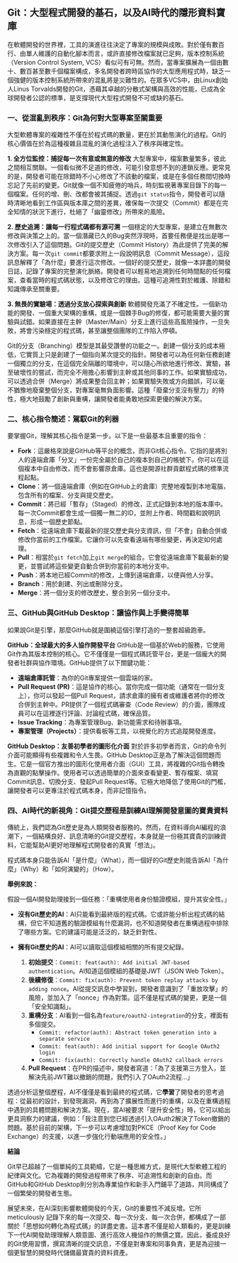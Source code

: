 ## Git：大型程式開發的基石，以及AI時代的隱形資料寶庫

在軟體開發的世界裡，工具的演進往往決定了專案的規模與成敗。對於僅有數百行、由單人維護的自動化腳本而言，或許直接修改檔案就已足夠，版本控制系統（Version Control System, VCS）看似可有可無。然而，當專案擴展為一個由數十、數百甚至數千個檔案構成，多名開發者跨時區協作的大型應用程式時，缺乏一個強健的版本控制系統所帶來的混亂將是災難性的。在眾多VCS中，由Linux創始人Linus Torvalds開發的Git，憑藉其卓越的分散式架構與高效的性能，已成為全球開發者公認的標準，是支撐現代大型程式開發不可或缺的基石。

### 一、從混亂到秩序：Git為何對大型專案至關重要

大型軟體專案的複雜性不僅在於程式碼的數量，更在於其動態演化的過程。Git的核心價值在於為這種複雜且混亂的演化過程注入了秩序與確定性。

**1. 全方位監控：捕捉每一次有意或無意的修改**
大型專案中，檔案數量繁多，彼此之間相互關聯。一個看似微不足道的修改，可能引發意想不到的連鎖反應。更常見的是，開發者可能在除錯時不小心修改了不該動的檔案，或是在多個任務間切換時忘記了先前的變更。Git就像一個不知疲倦的哨兵，時刻監視著專案目錄下的每一個檔案。任何的增、刪、改都會被其捕捉。透過`git status`指令，開發者可以隨時清晰地看到工作區與版本庫之間的差異，確保每一次提交（Commit）都是在完全知情的狀況下進行，杜絕了「幽靈修改」所帶來的風險。

**2. 歷史追溯：讓每一行程式碼都有源可溯**
一個穩定的大型專案，是建立在無數次修改與決策之上的。當一個潛藏已久的Bug突然浮現時，首要任務便是找出是哪一次修改引入了這個問題。Git的提交歷史（Commit History）為此提供了完美的解決方案。每一次`git commit`都要求附上一段說明訊息（Commit Message），這段訊息解釋了「為什麼」要進行這次修改。一個好的提交歷史，就像一本詳盡的開發日誌，記錄了專案的完整演化脈絡。開發者可以輕易地追溯到任何時間點的任何檔案，查看當時的程式碼狀態，以及修改它的理由。這種可追溯性對於維護、除錯和知識傳承至關重要。

**3. 無畏的實驗場：透過分支放心探索與創新**
軟體開發充滿了不確定性。一個新功能的開發、一個重大架構的重構，或是一個棘手Bug的修復，都可能需要大量的實驗與試錯。如果直接在主幹（Master/Main）分支上進行這些高風險操作，一旦失敗，將會污染穩定的程式碼，甚至讓整個團隊的工作陷入停頓。

Git的分支（Branching）模型是其最受讚譽的功能之一。創建一個分支的成本極低，它實質上只是創建了一個指向某次提交的指針。開發者可以為任何新任務創建一個獨立的分支，在這個完全隔離的環境中，可以隨心所欲地進行修改、實驗，甚至破壞性的嘗試，而完全不用擔心影響到主幹或其他同事的工作。如果實驗成功，可以透過合併（Merge）將成果整合回主幹；如果實驗失敗或方向錯誤，可以毫不猶豫地廢棄整個分支，對專案毫無負面影響。這種「廢棄分支沒有壓力」的特性，極大地鼓勵了創新與重構，讓開發者能勇敢地探索更優的解決方案。

### 二、核心指令簡述：駕馭Git的利器

要掌握Git，理解其核心指令是第一步。以下是一些最基本且重要的指令：

*   **Fork**：這嚴格來說是GitHub等平台的概念，而非Git核心指令。它指的是將別人的遠端倉庫「分叉」一份完全屬於自己的複本到自己的帳號下。你可以在這個複本中自由修改，而不會影響原倉庫。這也是開源社群貢獻程式碼的標準流程起點。
*   **Clone**：將一個遠端倉庫（例如在GitHub上的倉庫）完整地複製到本地電腦，包含所有的檔案、分支與提交歷史。
*   **Commit**：將已經「暫存」（Staged）的修改，正式記錄到本地的版本庫中。每一次Commit都會生成一個獨一無二的ID，並附上作者、時間戳和說明訊息，形成一個歷史節點。
*   **Fetch**：從遠端倉庫下載最新的提交歷史與分支資訊，但「不會」自動合併或修改你當前的工作檔案。它讓你可以先查看遠端有哪些變更，再決定如何處理。
*   **Pull**：相當於`git fetch`加上`git merge`的組合。它會從遠端倉庫下載最新的變更，並嘗試將這些變更自動合併到你當前的本地分支中。
*   **Push**：將本地已經Commit的修改，上傳到遠端倉庫，以便與他人分享。
*   **Branch**：用於創建、列出或刪除分支。
*   **Merge**：將一個分支的修改歷史，整合到另一個分支中。

### 三、GitHub與GitHub Desktop：讓協作與上手變得簡單

如果說Git是引擎，那麼GitHub就是圍繞這個引擎打造的一整套超級跑車。

**GitHub：全球最大的多人協作開發平台**
GitHub是一個基於Web的服務，它使用Git作為其版本控制的核心。它不僅僅是一個程式碼託管平台，更是一個龐大的開發者社群與協作環境。GitHub提供了以下關鍵功能：

*   **遠端倉庫託管**：為你的Git專案提供一個雲端的家。
*   **Pull Request (PR)**：這是協作的核心。當你完成一個功能（通常在一個分支上），你可以發起一個Pull Request，請求倉庫的擁有者或維護者將你的修改合併到主幹中。PR提供了一個程式碼審查（Code Review）的介面，團隊成員可以在這裡逐行評論、討論程式碼，確保品質。
*   **Issue Tracking**：為專案管理Bug、新功能需求和待辦事項。
*   **專案管理（Projects）**：提供看板等工具，以視覺化的方式追蹤開發進度。

**GitHub Desktop：友善初學者的圖形化介面**
對於許多初學者而言，Git的命令列介面可能顯得有些複雜和令人生畏。GitHub Desktop正是為了解決這個問題而生。它是一個官方推出的圖形化使用者介面（GUI）工具，將複雜的Git指令轉換為直觀的點擊操作。使用者可以透過簡單的介面來查看變更、暫存檔案、填寫Commit訊息、切換分支、發起Pull Request等。它極大地降低了使用Git的門檻，讓開發者可以更專注於程式碼本身，而非記憶指令。

### 四、AI時代的新視角：Git提交歷程是訓練AI理解開發意圖的寶貴資料

傳統上，我們認為Git歷史是為人類開發者服務的。然而，在資料導向AI編程的浪潮下，一個結構良好、訊息清晰的Git提交歷程，本身就是一份極其寶貴的訓練資料，它能幫助AI更好地理解程式開發者的真實「想法」。

程式碼本身只能告訴AI「是什麼」（What），而一個好的Git歷史則能告訴AI「為什麼」（Why）和「如何演變的」（How）。

**舉例來說：**

假設一個AI開發助理接到一個任務：「重構使用者身份驗證模組，提升其安全性。」

*   **沒有Git歷史的AI**：AI只能看到最終版的程式碼。它或許能分析出程式碼的結構，但它不知道舊的驗證模組有什麼漏洞，也不知道開發者在重構過程中排除了哪些方案。它的建議可能是泛泛的，缺乏針對性。

*   **擁有Git歷史的AI**：AI可以讀取這個模組相關的所有提交紀錄。
    1.  **初始提交**：`Commit: feat(auth): Add initial JWT-based authentication`。AI知道這個模組的基礎是JWT（JSON Web Token）。
    2.  **後續修復**：`Commit: fix(auth): Prevent token replay attacks by adding nonce`。AI從提交訊息中學習到，開發者意識到了「重放攻擊」的風險，並加入了「nonce」作為對策。這不僅是程式碼的變更，更是一個「安全知識點」。
    3.  **重構分支**：AI看到一個名為`feature/oauth2-integration`的分支，裡面有多個提交。
        *   `Commit: refactor(auth): Abstract token generation into a separate service`
        *   `Commit: feat(auth): Add initial support for Google OAuth2 login`
        *   `Commit: fix(auth): Correctly handle OAuth2 callback errors`
    4.  **Pull Request**：在PR的描述中，開發者寫道：「為了支援第三方登入，並解決先前JWT難以撤銷的問題，我們引入了OAuth2流程...」

透過分析這整個歷程，AI不僅僅是看到最終的程式碼，它**學習**了開發者的思考過程：從最初的設計，到發現漏洞，再到為了擴展性而進行的重構，以及在重構過程中遇到的具體問題和解決方案。現在，當AI被要求「提升安全性」時，它可以給出更具洞察力的建議，例如：「我注意到您已經透過引入OAuth2解決了Token撤銷的問題。基於目前的架構，下一步可以考慮增加對PKCE（Proof Key for Code Exchange）的支援，以進一步強化行動端應用的安全性。」

**結論**

Git早已超越了一個單純的工具範疇，它是一種思維方式，是現代大型軟體工程的紀律與文化。它為複雜的開發過程帶來了秩序、可追溯性和創新的自由。而GitHub和GitHub Desktop則分別為專業協作和新手入門鋪平了道路，共同構成了一個繁榮的開發者生態。

展望未來，在AI深刻影響軟體開發的今天，Git的重要性不減反增。它所 meticulously 記錄下來的每一次提交、每一次分支、每一次合併，都構成了一部關於「思想如何轉化為程式碼」的詳盡史書。這本書不僅是給人類看的，更是訓練下一代AI開發助理理解人類意圖、進行高效人機協作的無價之寶。因此，養成良好的Git使用習慣，撰寫清晰的提交訊息，不僅是對專案和同事負責，更是為迎接一個更智慧的開發時代儲備最寶貴的資料資產。
